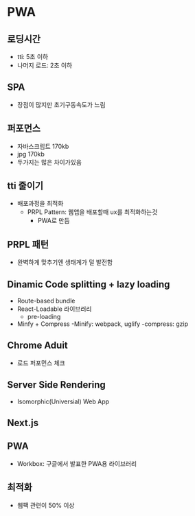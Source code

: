 # PWA
## 로딩시간
- tti: 5초 이하
- 나머지 로드: 2초 이하
## SPA
- 장점이 많지만 초기구동속도가 느림
## 퍼포먼스
- 자바스크립트 170kb
- jpg 170kb
- 두가지는 많은 차이가있음
## tti 줄이기
- 배포과정을 최적화
    - PRPL Pattern: 웹앱을 배포할때 ux를 최적화하는것
        - PWA로 만듬
## PRPL 패턴
- 완벽하게 맞추기엔 생태계가 덜 발전함
## Dinamic Code splitting + lazy loading
- Route-based bundle
- React-Loadable 라이브러리
    - pre-loading
- Minfy + Compress
    -Minify: webpack, uglify
    -compress: gzip
## Chrome Aduit
- 로드 퍼포먼스 체크
## Server Side Rendering
- Isomorphic(Universial) Web App
## Next.js

## PWA
- Workbox: 구글에서 발표한 PWA용 라이브러리
## 최적화
- 웹팩 관련이 50% 이상